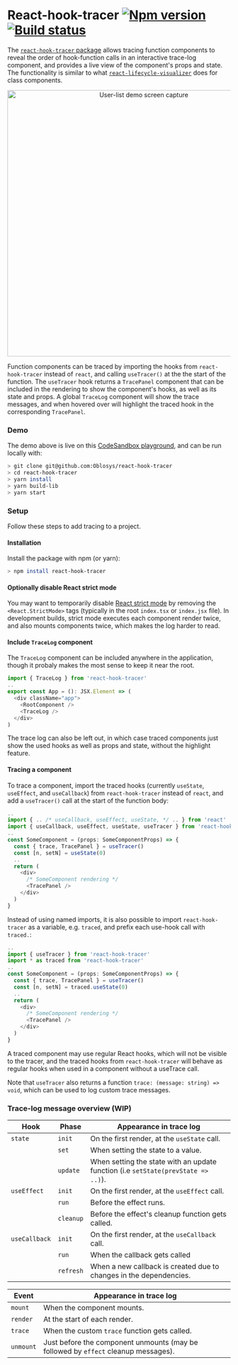 # React-hook-tracer [![Npm version](https://img.shields.io/npm/v/react-hook-tracer.svg?style=flat)](https://www.npmjs.com/package/react-hook-tracer) [![Build status](https://img.shields.io/github/workflow/status/Oblosys/react-hook-tracer/Build%20and%20run%20tests/main)](https://github.com/Oblosys/react-hook-tracer/actions/workflows/build-test.yml?query=branch/main)

The [`react-hook-tracer` package](https://www.npmjs.com/package/react-hook-tracer) allows tracing function components to reveal the order of hook-function calls in an interactive trace-log component, and provides a live view of the component's props and state. The functionality is similar to what [`react-lifecycle-visualizer`](https://github.com/Oblosys/react-lifecycle-visualizer#readme) does for class components.

<p align="center">
  <a href="https://codesandbox.io/s/github/Oblosys/react-hook-tracer/tree/demo/apps/react-hook-tracer-demo?file=/src/demos/Demo.tsx">
    <img
      alt="User-list demo screen capture"
      src="https://raw.githubusercontent.com/Oblosys/react-hook-tracer/main/images/user-list-demo.gif"
      width="600"
    />
  </a>
</p>

Function components can be traced by importing the hooks from `react-hook-tracer` instead of `react`, and calling `useTracer()` at the the start of the function. The `useTracer` hook returns a `TracePanel` component that can be included in the rendering to show the component's hooks, as well as its state and props. A global `TraceLog` component will show the trace messages, and when hovered over will highlight the traced hook in the corresponding `TracePanel`.

### Demo

The demo above is live on this [CodeSandbox playground](https://codesandbox.io/s/github/Oblosys/react-hook-tracer/tree/demo/apps/react-hook-tracer-demo?file=/src/demos/Demo.tsx), and can be run locally with:

```sh
> git clone git@github.com:Oblosys/react-hook-tracer
> cd react-hook-tracer
> yarn install
> yarn build-lib
> yarn start
```

### Setup

Follow these steps to add tracing to a project.

#### Installation

Install the package with npm (or yarn):

```sh
> npm install react-hook-tracer
```

#### Optionally disable React strict mode

You may want to temporarily disable [React strict mode](https://reactjs.org/docs/strict-mode.html) by removing the `<React.StrictMode>` tags (typically in the root `index.tsx` or `index.jsx` file). In development builds, strict mode executes each component render twice, and also mounts components twice, which makes the log harder to read.

#### Include `TraceLog` component

The `TraceLog` component can be included anywhere in the application, though it probaly makes the most sense to keep it near the root.

```typescript
import { TraceLog } from 'react-hook-tracer'
..
export const App = (): JSX.Element => (
  <div className="app">
    <RootComponent />
    <TraceLog />
  </div>
)
```

The trace log can also be left out, in which case traced components just show the used hooks as well as props and state, without the highlight feature.

#### Tracing a component

To trace a component, import the traced hooks (currently `useState`, `useEffect`, and `useCallback`) from `react-hook-tracer` instead of `react`, and add a `useTracer()` call at the start of the function body:

```typescript
..
import { .. /* useCallback, useEffect, useState, */ .. } from 'react'
import { useCallback, useEffect, useState, useTracer } from 'react-hook-tracer'
..
const SomeComponent = (props: SomeComponentProps) => {
  const { trace, TracePanel } = useTracer()
  const [n, setN] = useState(0)
  ..
  return (
    <div>
      /* SomeComponent rendering */
      <TracePanel />
    </div>
  )
}
```

Instead of using named imports, it is also possible to import `react-hook-tracer` as a variable, e.g. `traced`, and prefix each use-hook call with `traced.`:

```typescript
..
import { useTracer } from 'react-hook-tracer'
import * as traced from 'react-hook-tracer'
..
const SomeComponent = (props: SomeComponentProps) => {
  const { trace, TracePanel } = useTracer()
  const [n, setN] = traced.useState(0)
  ..
  return (
    <div>
      /* SomeComponent rendering */
      <TracePanel />
    </div>
  )
}
```

A traced component may use regular React hooks, which will not be visible to the tracer, and the traced hooks from `react-hook-tracer` will behave as regular hooks when used in a component without a useTrace call.

Note that `useTracer` also returns a function `trace: (message: string) => void`, which can be used to log custom trace messages.

### Trace-log message overview (WIP)

| Hook          | Phase     | Appearance in trace log                                                           |
| ------------- | --------- | --------------------------------------------------------------------------------- |
| `state`       | `init`    | On the first render, at the `useState` call.                                      |
|               | `set`     | When setting the state to a value.                                                |
|               | `update`  | When setting the state with an update function (i.e `setState(prevState => ..)`). |
| `useEffect`   | `init`    | On the first render, at the `useEffect` call.                                     |
|               | `run`     | Before the effect runs.                                                           |
|               | `cleanup` | Before the effect's cleanup function gets called.                                 |
| `useCallback` | `init`    | On the first render, at the `useCallback` call.                                   |
|               | `run`     | When the callback gets called                                                     |
|               | `refresh` | When a new callback is created due to changes in the dependencies.                |

| Event     | Appearance in trace log                                                            |
| --------- | ---------------------------------------------------------------------------------- |
| `mount`   | When the component mounts.                                                         |
| `render`  | At the start of each render.                                                       |
| `trace`   | When the custom `trace` function gets called.                                      |
| `unmount` | Just before the component unmounts (may be followed by `effect` cleanup messages). |
